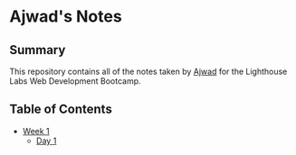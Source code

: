 # Ajwad's Notes

## Summary 

This repository contains all of the notes taken by [Ajwad](https://github.com/ajwadh) for the Lighthouse Labs Web Development Bootcamp.

## Table of Contents

* [Week 1](/Week_1)
  * [Day 1](/Week_1/Day_1)
